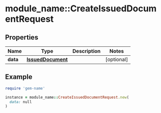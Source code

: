 # module_name::CreateIssuedDocumentRequest

## Properties

| Name | Type | Description | Notes |
| ---- | ---- | ----------- | ----- |
| **data** | [**IssuedDocument**](IssuedDocument.md) |  | [optional] |

## Example

```ruby
require 'gem-name'

instance = module_name::CreateIssuedDocumentRequest.new(
  data: null
)
```

